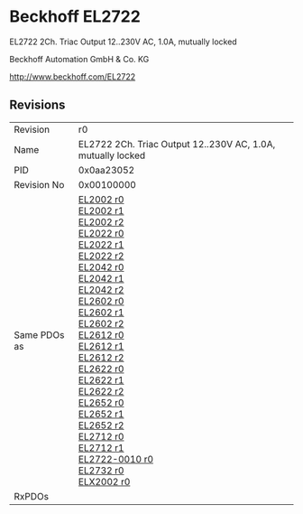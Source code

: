 # Beckhoff EL2722

EL2722 2Ch. Triac Output 12..230V AC, 1.0A, mutually locked

Beckhoff Automation GmbH & Co. KG

http://www.beckhoff.com/EL2722

## Revisions
<table>
<tr >
<td>Revision</td>
<td>r0</td>
</tr>
<tr >
<td>Name</td>
<td>EL2722 2Ch. Triac Output 12..230V AC, 1.0A, mutually locked</td>
</tr>
<tr >
<td>PID</td>
<td>0x0aa23052</td>
</tr>
<tr >
<td>Revision No</td>
<td>0x00100000</td>
</tr>
<tr >
<td>Same PDOs as</td>
<td><a href="EL2002">EL2002 r0</a><br/><a href="EL2002">EL2002 r1</a><br/><a href="EL2002">EL2002 r2</a><br/><a href="EL2022">EL2022 r0</a><br/><a href="EL2022">EL2022 r1</a><br/><a href="EL2022">EL2022 r2</a><br/><a href="EL2042">EL2042 r0</a><br/><a href="EL2042">EL2042 r1</a><br/><a href="EL2042">EL2042 r2</a><br/><a href="EL2602">EL2602 r0</a><br/><a href="EL2602">EL2602 r1</a><br/><a href="EL2602">EL2602 r2</a><br/><a href="EL2612">EL2612 r0</a><br/><a href="EL2612">EL2612 r1</a><br/><a href="EL2612">EL2612 r2</a><br/><a href="EL2622">EL2622 r0</a><br/><a href="EL2622">EL2622 r1</a><br/><a href="EL2622">EL2622 r2</a><br/><a href="EL2652">EL2652 r0</a><br/><a href="EL2652">EL2652 r1</a><br/><a href="EL2652">EL2652 r2</a><br/><a href="EL2712">EL2712 r0</a><br/><a href="EL2712">EL2712 r1</a><br/><a href="EL2722-0010">EL2722-0010 r0</a><br/><a href="EL2732">EL2732 r0</a><br/><a href="ELX2002">ELX2002 r0</a></td>
</tr>
<tr >
<td>RxPDOs</td>
<td></td>
</tr>
</table>
